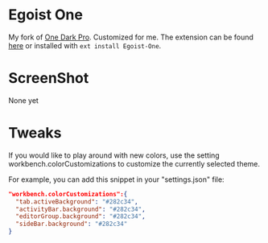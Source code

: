 # Egoist One
My fork of [One Dark Pro](https://github.com/Binaryify/OneDark-Pro). Customized for me. The extension can be found [here](https://marketplace.visualstudio.com/items?itemName=Zyst.Egoist-One) or installed with `ext install Egoist-One`.

# ScreenShot
None yet

# Tweaks
If you would like to play around with new colors, use the setting workbench.colorCustomizations to customize the currently selected theme.

For example, you can add this snippet in your "settings.json" file:

```json
"workbench.colorCustomizations":{
  "tab.activeBackground": "#282c34",
  "activityBar.background": "#282c34",
  "editorGroup.background": "#282c34",
  "sideBar.background": "#282c34"
}
```
